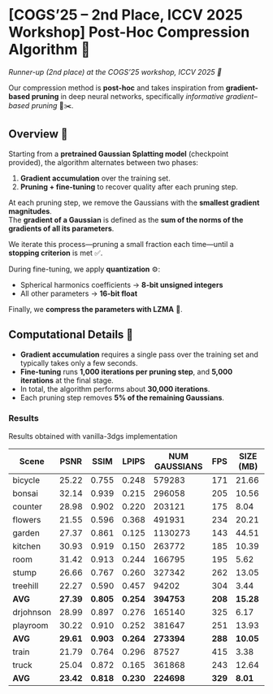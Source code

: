 # [COGS’25 – 2nd Place, ICCV 2025 Workshop] Post-Hoc Compression Algorithm 🚀

*Runner-up (2nd place) at the COGS’25 workshop, ICCV 2025 🥈*

Our compression method is **post-hoc** and takes inspiration from **gradient-based pruning** in deep neural networks, specifically *informative gradient–based pruning* 🧠✂️.

## Overview 📌
Starting from a **pretrained Gaussian Splatting model** (checkpoint provided), the algorithm alternates between two phases:

1. **Gradient accumulation** over the training set.  
2. **Pruning + fine-tuning** to recover quality after each pruning step.

At each pruning step, we remove the Gaussians with the **smallest gradient magnitudes**.  
The **gradient of a Gaussian** is defined as the **sum of the norms of the gradients of all its parameters**.

We iterate this process—pruning a small fraction each time—until a **stopping criterion** is met ✅.

During fine-tuning, we apply **quantization** ⚙️:
- Spherical harmonics coefficients → **8-bit unsigned integers**  
- All other parameters → **16-bit float**


Finally, we **compress the parameters with LZMA** 💾.

## Computational Details 🧮
- **Gradient accumulation** requires a single pass over the training set and typically takes only a few seconds.  
- **Fine-tuning** runs **1,000 iterations per pruning step**, and **5,000 iterations** at the final stage.  
- In total, the algorithm performs about **30,000 iterations**.  
- Each pruning step removes **5% of the remaining Gaussians**.


### Results

Results obtained with vanilla-3dgs implementation

| Scene      | PSNR  | SSIM  | LPIPS | NUM GAUSSIANS | FPS | SIZE (MB) |
|------------|-------|-------|-------|---------------|-----|-----------|
| bicycle    | 25.22 | 0.755 | 0.248 | 579283        | 171 | 21.66     |
| bonsai     | 32.14 | 0.939 | 0.215 | 296058        | 205 | 10.56     |
| counter    | 28.98 | 0.902 | 0.220 | 203121        | 175 | 8.04      |
| flowers    | 21.55 | 0.596 | 0.368 | 491931        | 234 | 20.21     |
| garden     | 27.37 | 0.861 | 0.125 | 1130273       | 143 | 44.51     |
| kitchen    | 30.93 | 0.919 | 0.150 | 263772        | 185 | 10.39     |
| room       | 31.42 | 0.913 | 0.244 | 166795        | 195 | 5.62      |
| stump      | 26.66 | 0.767 | 0.260 | 327342        | 262 | 13.05     |
| treehill   | 22.27 | 0.590 | 0.457 | 94202         | 304 | 3.44      |
| **AVG**    | **27.39** | **0.805** | **0.254** | **394753** | **208** | **15.28** |
| drjohnson  | 28.99 | 0.897 | 0.276 | 165140        | 325 | 6.17      |
| playroom   | 30.22 | 0.910 | 0.252 | 381647        | 251 | 13.93     |
| **AVG**    | **29.61** | **0.903** | **0.264** | **273394** | **288** | **10.05** |
| train      | 21.79 | 0.764 | 0.296 | 87527         | 415 | 3.38      |
| truck      | 25.04 | 0.872 | 0.165 | 361868        | 243 | 12.64     |
| **AVG**    | **23.42** | **0.818** | **0.230** | **224698** | **329** | **8.01** |
